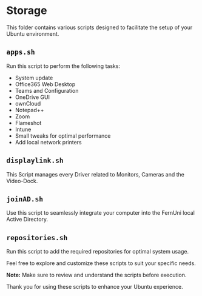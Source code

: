 # Storage

This folder contains various scripts designed to facilitate the setup of your Ubuntu environment.

## `apps.sh`

Run this script to perform the following tasks:

- System update
- Office365 Web Desktop
- Teams and Configuration
- OneDrive GUI
- ownCloud
- Notepad++
- Zoom
- Flameshot
- Intune
- Small tweaks for optimal performance
- Add local network printers

## `displaylink.sh`

This Script manages every Driver related to Monitors, Cameras and the Video-Dock.

## `joinAD.sh`

Use this script to seamlessly integrate your computer into the FernUni local Active Directory.

## `repositories.sh`

Run this script to add the required repositories for optimal system usage.

Feel free to explore and customize these scripts to suit your specific needs.

**Note:** Make sure to review and understand the scripts before execution.

Thank you for using these scripts to enhance your Ubuntu experience.
